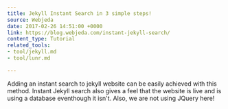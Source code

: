 ```yaml
---
title: Jekyll Instant Search in 3 simple steps!
source: Webjeda
date: 2017-02-26 14:51:00 +0000
link: https://blog.webjeda.com/instant-jekyll-search/
content_type: Tutorial
related_tools:
- tool/jekyll.md
- tool/lunr.md

---
```

Adding an instant search to jekyll website can be easily achieved with this method. Instant Jekyll search also gives a feel that the website is live and is using a database eventhough it isn't. Also, we are not using JQuery here!
